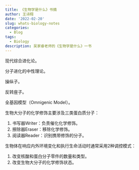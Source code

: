 ```yaml
---
title: 《生物学是什么》书摘
author: 王诗翔
date: '2022-02-20'
slug: whats-biology-notes
categories:
  - Blog
tags:
  - Biology
description: 吴家睿老师的《生物学是什么》一书
---
```


<!-- Links -->

现代综合进化论。

分子进化的中性理论。

操纵子。

反转座子。

全基因模型（Omnigenic Model）。

生物大分子的化学修饰主要涉及三类蛋白质分子：

1. 书写器Writer：负责催化化学修饰。
2. 擦除器Eraser：移除化学修饰。
3. 阅读器Reader：识别携带修饰的分子。

生物体在响应内外环境变化和执行生命活动时通常采用2种调控模式：

1. 改变核酸和蛋白分子零件的数量和类型。
2. 改变生物大分子的化学修饰状态。

